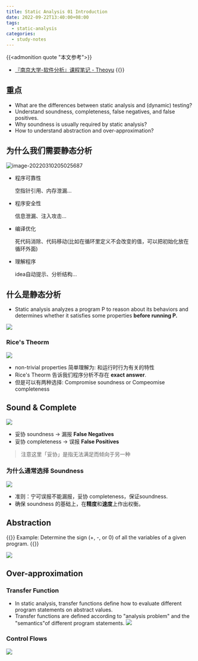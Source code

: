 ```yaml
---
title: Static Analysis 01 Introduction
date: 2022-09-22T13:40:00+08:00
tags: 
  - static-analysis
categories:
  - study-notes
---
```


<!--more-->

{{<admonition quote "本文参考">}}
- [『南京大学-软件分析』课程笔记 - Theoyu](https://theoyu.top/2022/03/10/StaticProgramAnalysis.html)
{{</admonition>}}

## 重点
- What are the differences between static analysis and (dynamic) testing? 
- Understand soundness, completeness, false negatives, and false positives. 
- Why soundness is usually required by static analysis? 
- How to understand abstraction and over-approximation?

## 为什么我们需要静态分析

![image-20220310205025687](https://cdn.hcplantern.cn/img/2022/09/25/20220925-202824.png-default)

-   程序可靠性
    
    空指针引用、内存泄漏…
    
-   程序安全性
    
    信息泄漏、注入攻击…
    
-   编译优化
    
    死代码消除、代码移动(比如在循环里定义不会改变的值，可以把初始化放在循环外面)
    
-   理解程序
    
    idea自动提示、分析结构…
    

## 什么是静态分析
- Static analysis analyzes a program P to reason about its behaviors and determines whether it satisfies some properties **before running P.**

![](https://cdn.hcplantern.cn/img/2022/09/22/20220922-154757.png)

### Rice's Theorm
![](https://cdn.hcplantern.cn/img/2022/09/22/20220922-154832.png)
- non-trivial properties 简单理解为: 和运行时行为有关的特性
- Rice's Theorm 告诉我们程序分析不存在 **exact answer**.
- 但是可以有两种选择: Compromise soundness or Compeomise completeness

## Sound & Complete
![](https://cdn.hcplantern.cn/img/2022/09/22/20220922-155338.png)

-   妥协 soundness -> 漏报 **False Negatives** 
-   妥协 completeness -> 误报 **False Positives** 

> 注意这里「妥协」是指无法满足而倾向于另一种

### 为什么通常选择 Soundness
![](https://cdn.hcplantern.cn/img/2022/09/22/20220922-155544.png)

- 准则：宁可误报不能漏报，妥协 completeness，保证soundness. 
- 确保 soundness 的基础上，在**精度**和**速度**上作出权衡。


## Abstraction
{{<admonition example Example>}}
Example: Determine the sign (+, -, or 0) of all the variables of a given program.
{{</admonition>}}

![](https://cdn.hcplantern.cn/img/2022/09/22/20220922-153203.png)

## Over-approximation
### Transfer Function

- In static analysis, transfer functions define how to evaluate different program statements on abstract values.
- Transfer functions are defined according to "analysis problem" and the "semantics"of different program statements.
![](https://cdn.hcplantern.cn/img/2022/09/22/20220922-153253.png)
### Control Flows
![](https://cdn.hcplantern.cn/img/2022/09/22/20220922-153556.png)

